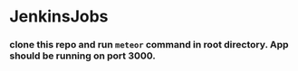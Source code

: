 # JenkinsJobs

### clone this repo and run `meteor` command in root directory. App should be running on port 3000.
